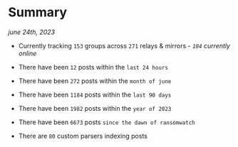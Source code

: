 
# Summary
_june 24th, 2023_

- Currently tracking `153` groups across `271` relays & mirrors - _`104` currently online_

- There have been `12` posts within the `last 24 hours`

- There have been `272` posts within the `month of june`

- There have been `1184` posts within the `last 90 days`

- There have been `1982` posts within the `year of 2023`

- There have been `6673` posts `since the dawn of ransomwatch`

- There are `80` custom parsers indexing posts
